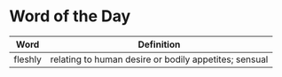 # Word of the Day

|Word|Definition|
|---|---|
|fleshly|relating to human desire or bodily appetites; sensual|
